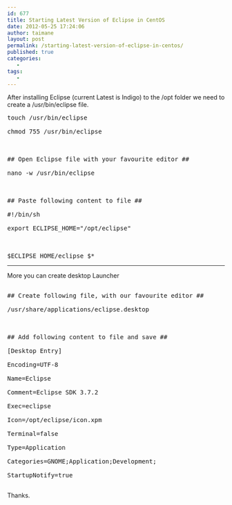```yaml
---
id: 677
title: Starting Latest Version of Eclipse in CentOS
date: 2012-05-25 17:24:06
author: taimane
layout: post
permalink: /starting-latest-version-of-eclipse-in-centos/
published: true
categories:
   -
tags:
   -
---
```

After installing Eclipse (current Latest is Indigo) to the /opt folder we need to create a /usr/bin/eclipse file.


<pre>touch /usr/bin/eclipse
chmod 755 /usr/bin/eclipse
 
## Open Eclipse file with your favourite editor ##
nano -w /usr/bin/eclipse
 
## Paste following content to file ##
#!/bin/sh
export ECLIPSE_HOME="/opt/eclipse"
 
$ECLIPSE_HOME/eclipse $*</pre>

---------

More you can create desktop Launcher 

<pre>
## Create following file, with our favourite editor ##
/usr/share/applications/eclipse.desktop
 
## Add following content to file and save ##
[Desktop Entry]
Encoding=UTF-8
Name=Eclipse
Comment=Eclipse SDK 3.7.2
Exec=eclipse
Icon=/opt/eclipse/icon.xpm
Terminal=false
Type=Application
Categories=GNOME;Application;Development;
StartupNotify=true
</pre>


Thanks.
  


